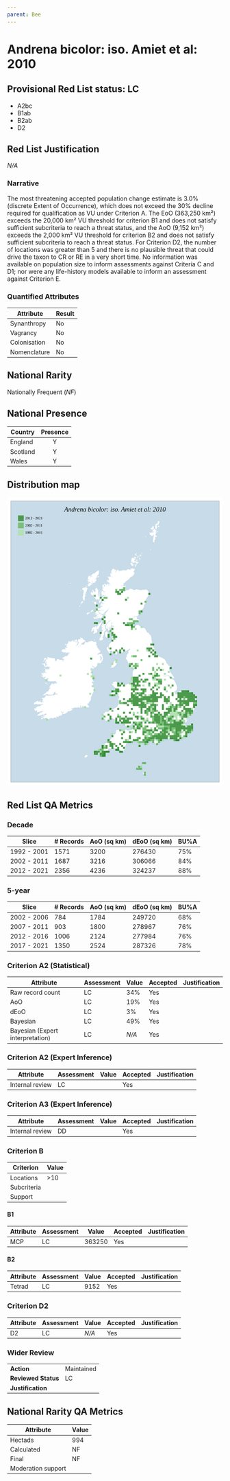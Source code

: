 ```yaml
---
parent: Bee
---
```


# Andrena bicolor: iso. Amiet et al: 2010

## Provisional Red List status: LC
- A2bc
- B1ab
- B2ab
- D2

## Red List Justification
*N/A*

### Narrative


The most threatening accepted population change estimate is 3.0% (discrete Extent of Occurrence), which does not exceed the 30% decline required for qualification as VU under Criterion A. The EoO (363,250 km²) exceeds the 20,000 km² VU threshold for criterion B1 and does not satisfy sufficient subcriteria to reach a threat status, and the AoO (9,152 km²) exceeds the 2,000 km² VU threshold for criterion B2 and does not satisfy sufficient subcriteria to reach a threat status. For Criterion D2, the number of locations was greater than 5 and there is no plausible threat that could drive the taxon to CR or RE in a very short time. No information was available on population size to inform assessments against Criteria C and D1; nor were any life-history models available to inform an assessment against Criterion E.

### Quantified Attributes
|Attribute|Result|
|---|---|
|Synanthropy|No|
|Vagrancy|No|
|Colonisation|No|
|Nomenclature|No|


## National Rarity
Nationally Frequent (*NF*)

## National Presence
|Country|Presence
|---|:-:|
|England|Y|
|Scotland|Y|
|Wales|Y|


## Distribution map
![](../map/59.svg)

## Red List QA Metrics
### Decade
| Slice | # Records | AoO (sq km) | dEoO (sq km) |BU%A |
|---|---|---|---|---|
|1992 - 2001|1571|3200|276430|75%|
|2002 - 2011|1687|3216|306066|84%|
|2012 - 2021|2356|4236|324237|88%|

### 5-year
| Slice | # Records | AoO (sq km) | dEoO (sq km) |BU%A |
|---|---|---|---|---|
|2002 - 2006|784|1784|249720|68%|
|2007 - 2011|903|1800|278967|76%|
|2012 - 2016|1006|2124|277984|76%|
|2017 - 2021|1350|2524|287326|78%|

### Criterion A2 (Statistical)
|Attribute|Assessment|Value|Accepted|Justification
|---|---|---|---|---|
|Raw record count|LC|34%|Yes||
|AoO|LC|19%|Yes||
|dEoO|LC|3%|Yes||
|Bayesian|LC|49%|Yes||
|Bayesian (Expert interpretation)|LC|*N/A*|Yes||

### Criterion A2 (Expert Inference)
|Attribute|Assessment|Value|Accepted|Justification
|---|---|---|---|---|
|Internal review|LC||Yes||

### Criterion A3 (Expert Inference)
|Attribute|Assessment|Value|Accepted|Justification
|---|---|---|---|---|
|Internal review|DD||Yes||

### Criterion B
|Criterion| Value|
|---|---|
|Locations|>10|
|Subcriteria||
|Support||

#### B1
|Attribute|Assessment|Value|Accepted|Justification
|---|---|---|---|---|
|MCP|LC|363250|Yes||

#### B2
|Attribute|Assessment|Value|Accepted|Justification
|---|---|---|---|---|
|Tetrad|LC|9152|Yes||

### Criterion D2
|Attribute|Assessment|Value|Accepted|Justification
|---|---|---|---|---|
|D2|LC|*N/A*|Yes||

### Wider Review
|  |  |
|---|---|
|**Action**|Maintained|
|**Reviewed Status**|LC|
|**Justification**||

## National Rarity QA Metrics
|Attribute|Value|
|---|---|
|Hectads|994|
|Calculated|NF|
|Final|NF|
|Moderation support||

